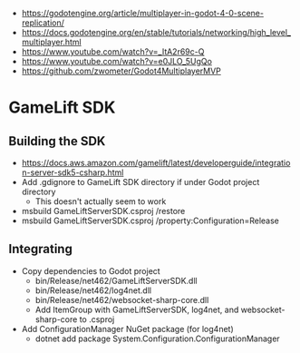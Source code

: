 * https://godotengine.org/article/multiplayer-in-godot-4-0-scene-replication/
* https://docs.godotengine.org/en/stable/tutorials/networking/high_level_multiplayer.html
* https://www.youtube.com/watch?v=_ItA2r69c-Q
* https://www.youtube.com/watch?v=e0JLO_5UgQo
* https://github.com/zwometer/Godot4MultiplayerMVP

# GameLift SDK

## Building the SDK

* https://docs.aws.amazon.com/gamelift/latest/developerguide/integration-server-sdk5-csharp.html
* Add .gdignore to GameLift SDK directory if under Godot project directory
  * This doesn't actually seem to work
* msbuild GameLiftServerSDK.csproj /restore
* msbuild GameLiftServerSDK.csproj /property:Configuration=Release

## Integrating

* Copy dependencies to Godot project
  * bin/Release/net462/GameLiftServerSDK.dll
  * bin/Release/net462/log4net.dll
  * bin/Release/net462/websocket-sharp-core.dll
  * Add ItemGroup with GameLiftServerSDK, log4net, and websocket-sharp-core to .csproj
* Add ConfigurationManager NuGet package (for log4net)
  * dotnet add package System.Configuration.ConfigurationManager
